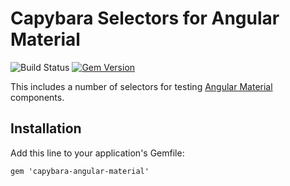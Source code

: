 # Capybara Selectors for Angular Material

![Build Status](https://circleci.com/gh/rimian/capybara-angular-material.png?style=shield&circle-token=f2873eb8a682807f1581927204052742bf8ecd94 "Build Status")
[![Gem Version](https://badge.fury.io/rb/capybara-angular-material.svg)](http://badge.fury.io/rb/capybara-angular-material)

This includes a number of selectors for testing [Angular Material](https://material.angularjs.org) components.

## Installation

Add this line to your application's Gemfile:

    gem 'capybara-angular-material'
